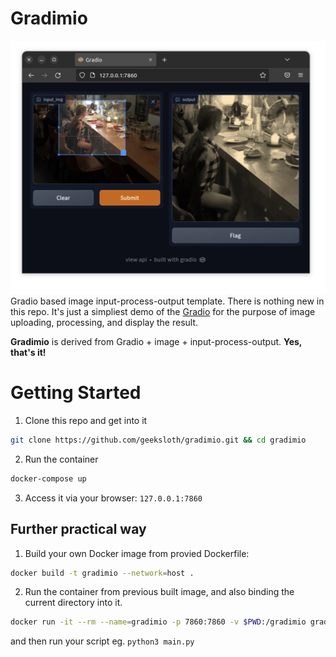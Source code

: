 # Gradimio
![Gradimio](static/ss.jpg "Gradimio screenshot")
Gradio based image input-process-output template.
There is nothing new in this repo.
It's just a simpliest demo of the [Gradio](https://gradio.app/ "Gradio") for the purpose of image uploading, processing, and display the result.

**Gradimio** is derived from Gradio + image + input-process-output.
**Yes, that's it!**

# Getting Started
1. Clone this repo and get into it
```bash
git clone https://github.com/geeksloth/gradimio.git && cd gradimio
```
2. Run the container
```bash
docker-compose up
```
3. Access it via your browser:
```127.0.0.1:7860```


## Further practical way

1. Build your own Docker image from provied Dockerfile:
```bash
docker build -t gradimio --network=host .
```

2. Run the container from previous built image, and also binding the current directory into it.
```bash
docker run -it --rm --name=gradimio -p 7860:7860 -v $PWD:/gradimio gradimio:latest bash
```
and then run your script eg. ```python3 main.py```
